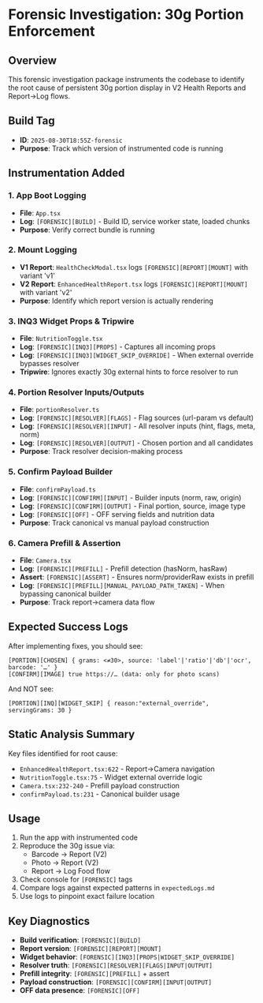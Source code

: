 # Forensic Investigation: 30g Portion Enforcement

## Overview
This forensic investigation package instruments the codebase to identify the root cause of persistent 30g portion display in V2 Health Reports and Report→Log flows.

## Build Tag
- **ID**: `2025-08-30T18:55Z-forensic`  
- **Purpose**: Track which version of instrumented code is running

## Instrumentation Added

### 1. App Boot Logging
- **File**: `App.tsx`
- **Log**: `[FORENSIC][BUILD]` - Build ID, service worker state, loaded chunks
- **Purpose**: Verify correct bundle is running

### 2. Mount Logging
- **V1 Report**: `HealthCheckModal.tsx` logs `[FORENSIC][REPORT][MOUNT]` with variant 'v1'
- **V2 Report**: `EnhancedHealthReport.tsx` logs `[FORENSIC][REPORT][MOUNT]` with variant 'v2'
- **Purpose**: Identify which report version is actually rendering

### 3. INQ3 Widget Props & Tripwire
- **File**: `NutritionToggle.tsx`
- **Log**: `[FORENSIC][INQ3][PROPS]` - Captures all incoming props
- **Log**: `[FORENSIC][INQ3][WIDGET_SKIP_OVERRIDE]` - When external override bypasses resolver
- **Tripwire**: Ignores exactly 30g external hints to force resolver to run

### 4. Portion Resolver Inputs/Outputs
- **File**: `portionResolver.ts`
- **Log**: `[FORENSIC][RESOLVER][FLAGS]` - Flag sources (url-param vs default)
- **Log**: `[FORENSIC][RESOLVER][INPUT]` - All resolver inputs (hint, flags, meta, norm)
- **Log**: `[FORENSIC][RESOLVER][OUTPUT]` - Chosen portion and all candidates
- **Purpose**: Track resolver decision-making process

### 5. Confirm Payload Builder
- **File**: `confirmPayload.ts`
- **Log**: `[FORENSIC][CONFIRM][INPUT]` - Builder inputs (norm, raw, origin)
- **Log**: `[FORENSIC][CONFIRM][OUTPUT]` - Final portion, source, image type
- **Log**: `[FORENSIC][OFF]` - OFF serving fields and nutrition data
- **Purpose**: Track canonical vs manual payload construction

### 6. Camera Prefill & Assertion
- **File**: `Camera.tsx`
- **Log**: `[FORENSIC][PREFILL]` - Prefill detection (hasNorm, hasRaw)
- **Assert**: `[FORENSIC][ASSERT]` - Ensures norm/providerRaw exists in prefill
- **Log**: `[FORENSIC][PREFILL][MANUAL_PAYLOAD_PATH_TAKEN]` - When bypassing canonical builder
- **Purpose**: Track report→camera data flow

## Expected Success Logs

After implementing fixes, you should see:

```
[PORTION][CHOSEN] { grams: <≠30>, source: 'label'|'ratio'|'db'|'ocr', barcode: '…' }
[CONFIRM][IMAGE] true https://… (data: only for photo scans)
```

And NOT see:
```
[PORTION][INQ][WIDGET_SKIP] { reason:"external_override", servingGrams: 30 }
```

## Static Analysis Summary

Key files identified for root cause:
- `EnhancedHealthReport.tsx:622` - Report→Camera navigation  
- `NutritionToggle.tsx:75` - Widget external override logic
- `Camera.tsx:232-240` - Prefill payload construction
- `confirmPayload.ts:231` - Canonical builder usage

## Usage

1. Run the app with instrumented code
2. Reproduce the 30g issue via:
   - Barcode → Report (V2)
   - Photo → Report (V2) 
   - Report → Log Food flow
3. Check console for `[FORENSIC]` tags
4. Compare logs against expected patterns in `expectedLogs.md`
5. Use logs to pinpoint exact failure location

## Key Diagnostics

- **Build verification**: `[FORENSIC][BUILD]`
- **Report version**: `[FORENSIC][REPORT][MOUNT]`
- **Widget behavior**: `[FORENSIC][INQ3][PROPS|WIDGET_SKIP_OVERRIDE]`
- **Resolver truth**: `[FORENSIC][RESOLVER][FLAGS|INPUT|OUTPUT]`
- **Prefill integrity**: `[FORENSIC][PREFILL]` + assert
- **Payload construction**: `[FORENSIC][CONFIRM][INPUT|OUTPUT]`
- **OFF data presence**: `[FORENSIC][OFF]`